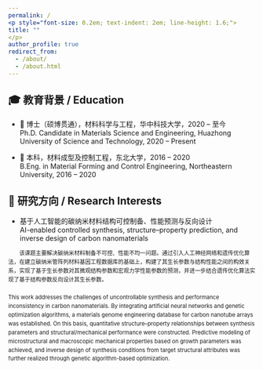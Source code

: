 ```yaml
---
permalink: /
<p style="font-size: 0.2em; text-indent: 2em; line-height: 1.6;">
title: ""
</p>
author_profile: true
redirect_from: 
  - /about/
  - /about.html
---
```


## 🎓 教育背景 / Education

- 📘 博士（硕博贯通），材料科学与工程，华中科技大学，2020 – 至今  
  Ph.D. Candidate in Materials Science and Engineering, Huazhong University of Science and Technology, 2020 – Present

- 📗 本科，材料成型及控制工程，东北大学，2016 – 2020  
  B.Eng. in Material Forming and Control Engineering, Northeastern University, 2016 – 2020


## 📌 研究方向 / Research Interests

- 基于人工智能的碳纳米材料结构可控制备、性能预测与反向设计  
  AI-enabled controlled synthesis, structure–property prediction, and inverse design of carbon nanomaterials

<p style="font-size: 0.8em; text-indent: 2em; line-height: 1.6;">
该课题主要解决碳纳米材料制备不可控、性能不均一问题。通过引入人工神经网络和遗传优化算法，在建立碳纳米管阵列材料基因工程数据库的基础上，构建了其生长参数与结构性能之间的构效关系，实现了基于生长参数对其微观结构参数和宏观力学性能参数的预测，并进一步结合遗传优化算法实现了基于结构参数反向设计其生长参数。<br><br>
This work addresses the challenges of uncontrollable synthesis and performance inconsistency in carbon nanomaterials. By integrating artificial neural networks and genetic optimization algorithms, a materials genome engineering database for carbon nanotube arrays was established. On this basis, quantitative structure–property relationships between synthesis parameters and structural/mechanical performance were constructed. Predictive modeling of microstructural and macroscopic mechanical properties based on growth parameters was achieved, and inverse design of synthesis conditions from target structural attributes was further realized through genetic algorithm-based optimization.
</p>

